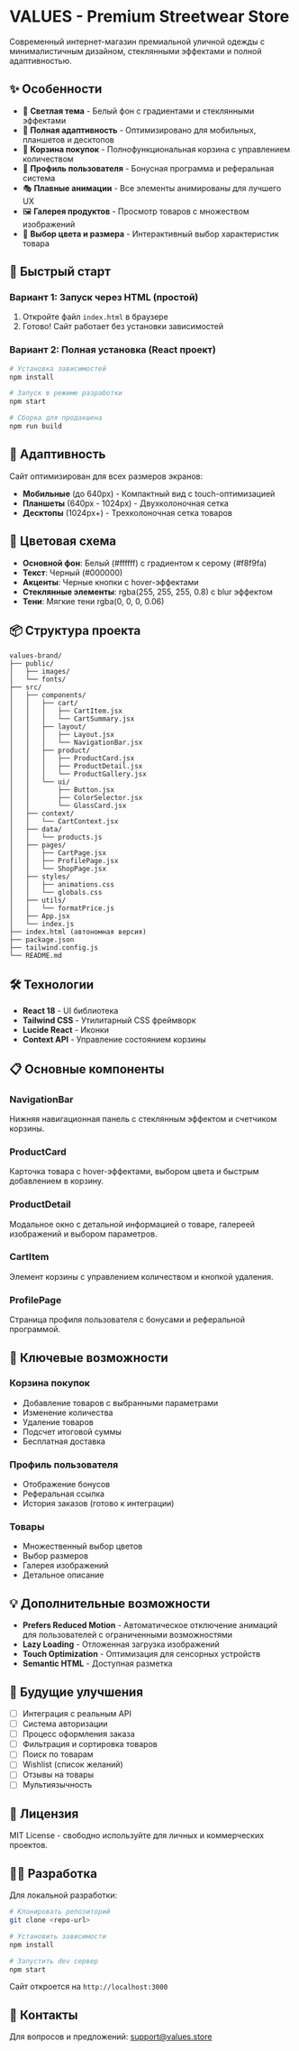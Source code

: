 # VALUES - Premium Streetwear Store

Современный интернет-магазин премиальной уличной одежды с минималистичным дизайном, стеклянными эффектами и полной адаптивностью.

## ✨ Особенности

- 🎨 **Светлая тема** - Белый фон с градиентами и стеклянными эффектами
- 📱 **Полная адаптивность** - Оптимизировано для мобильных, планшетов и десктопов
- 🛒 **Корзина покупок** - Полнофункциональная корзина с управлением количеством
- 👤 **Профиль пользователя** - Бонусная программа и реферальная система
- 🎭 **Плавные анимации** - Все элементы анимированы для лучшего UX
- 🖼️ **Галерея продуктов** - Просмотр товаров с множеством изображений
- 🎨 **Выбор цвета и размера** - Интерактивный выбор характеристик товара

## 🚀 Быстрый старт

### Вариант 1: Запуск через HTML (простой)

1. Откройте файл `index.html` в браузере
2. Готово! Сайт работает без установки зависимостей

### Вариант 2: Полная установка (React проект)

```bash
# Установка зависимостей
npm install

# Запуск в режиме разработки
npm start

# Сборка для продакшена
npm run build
```

## 📱 Адаптивность

Сайт оптимизирован для всех размеров экранов:

- **Мобильные** (до 640px) - Компактный вид с touch-оптимизацией
- **Планшеты** (640px - 1024px) - Двухколоночная сетка
- **Десктопы** (1024px+) - Трехколоночная сетка товаров

## 🎨 Цветовая схема

- **Основной фон**: Белый (#ffffff) с градиентом к серому (#f8f9fa)
- **Текст**: Черный (#000000)
- **Акценты**: Черные кнопки с hover-эффектами
- **Стеклянные элементы**: rgba(255, 255, 255, 0.8) с blur эффектом
- **Тени**: Мягкие тени rgba(0, 0, 0, 0.06)

## 📦 Структура проекта

```
values-brand/
├── public/
│   ├── images/
│   └── fonts/
├── src/
│   ├── components/
│   │   ├── cart/
│   │   │   ├── CartItem.jsx
│   │   │   └── CartSummary.jsx
│   │   ├── layout/
│   │   │   ├── Layout.jsx
│   │   │   └── NavigationBar.jsx
│   │   ├── product/
│   │   │   ├── ProductCard.jsx
│   │   │   ├── ProductDetail.jsx
│   │   │   └── ProductGallery.jsx
│   │   └── ui/
│   │       ├── Button.jsx
│   │       ├── ColorSelector.jsx
│   │       └── GlassCard.jsx
│   ├── context/
│   │   └── CartContext.jsx
│   ├── data/
│   │   └── products.js
│   ├── pages/
│   │   ├── CartPage.jsx
│   │   ├── ProfilePage.jsx
│   │   └── ShopPage.jsx
│   ├── styles/
│   │   ├── animations.css
│   │   └── globals.css
│   ├── utils/
│   │   └── formatPrice.js
│   ├── App.jsx
│   └── index.js
├── index.html (автономная версия)
├── package.json
├── tailwind.config.js
└── README.md
```

## 🛠️ Технологии

- **React 18** - UI библиотека
- **Tailwind CSS** - Утилитарный CSS фреймворк
- **Lucide React** - Иконки
- **Context API** - Управление состоянием корзины

## 📋 Основные компоненты

### NavigationBar
Нижняя навигационная панель с стеклянным эффектом и счетчиком корзины.

### ProductCard
Карточка товара с hover-эффектами, выбором цвета и быстрым добавлением в корзину.

### ProductDetail
Модальное окно с детальной информацией о товаре, галереей изображений и выбором параметров.

### CartItem
Элемент корзины с управлением количеством и кнопкой удаления.

### ProfilePage
Страница профиля пользователя с бонусами и реферальной программой.

## 🎯 Ключевые возможности

### Корзина покупок
- Добавление товаров с выбранными параметрами
- Изменение количества
- Удаление товаров
- Подсчет итоговой суммы
- Бесплатная доставка

### Профиль пользователя
- Отображение бонусов
- Реферальная ссылка
- История заказов (готово к интеграции)

### Товары
- Множественный выбор цветов
- Выбор размеров
- Галерея изображений
- Детальное описание

## 💡 Дополнительные возможности

- **Prefers Reduced Motion** - Автоматическое отключение анимаций для пользователей с ограниченными возможностями
- **Lazy Loading** - Отложенная загрузка изображений
- **Touch Optimization** - Оптимизация для сенсорных устройств
- **Semantic HTML** - Доступная разметка

## 🔮 Будущие улучшения

- [ ] Интеграция с реальным API
- [ ] Система авторизации
- [ ] Процесс оформления заказа
- [ ] Фильтрация и сортировка товаров
- [ ] Поиск по товарам
- [ ] Wishlist (список желаний)
- [ ] Отзывы на товары
- [ ] Мультиязычность

## 📄 Лицензия

MIT License - свободно используйте для личных и коммерческих проектов.

## 👨‍💻 Разработка

Для локальной разработки:

```bash
# Клонировать репозиторий
git clone <repo-url>

# Установить зависимости
npm install

# Запустить dev сервер
npm start
```

Сайт откроется на `http://localhost:3000`

## 📧 Контакты

Для вопросов и предложений: [support@values.store](mailto:support@values.store)